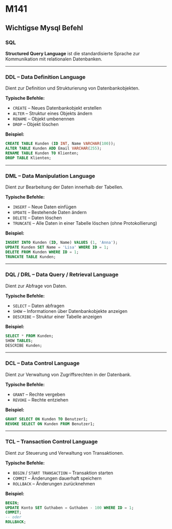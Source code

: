 # M141

## Wichtigse Mysql Befehl

### SQL

**Structured Query Language** ist die standardisierte Sprache zur Kommunikation mit relationalen Datenbanken.

---

### DDL – Data Definition Language

Dient zur Definition und Strukturierung von Datenbankobjekten.

**Typische Befehle:**

* `CREATE` – Neues Datenbankobjekt erstellen
* `ALTER` – Struktur eines Objekts ändern
* `RENAME` – Objekt umbenennen
* `DROP` – Objekt löschen

**Beispiel:**

```sql
CREATE TABLE Kunden (ID INT, Name VARCHAR(100));
ALTER TABLE Kunden ADD Email VARCHAR(255);
RENAME TABLE Kunden TO Klienten;
DROP TABLE Klienten;
```

---

### DML – Data Manipulation Language

Dient zur Bearbeitung der Daten innerhalb der Tabellen.

**Typische Befehle:**

* `INSERT` – Neue Daten einfügen
* `UPDATE` – Bestehende Daten ändern
* `DELETE` – Daten löschen
* `TRUNCATE` – Alle Daten in einer Tabelle löschen (ohne Protokollierung)

**Beispiel:**

```sql
INSERT INTO Kunden (ID, Name) VALUES (1, 'Anna');
UPDATE Kunden SET Name = 'Lisa' WHERE ID = 1;
DELETE FROM Kunden WHERE ID = 1;
TRUNCATE TABLE Kunden;
```

---

### DQL / DRL – Data Query / Retrieval Language

Dient zur Abfrage von Daten.

**Typische Befehle:**

* `SELECT` – Daten abfragen
* `SHOW` – Informationen über Datenbankobjekte anzeigen
* `DESCRIBE` – Struktur einer Tabelle anzeigen

**Beispiel:**

```sql
SELECT * FROM Kunden;
SHOW TABLES;
DESCRIBE Kunden;
```

---

### DCL – Data Control Language

Dient zur Verwaltung von Zugriffsrechten in der Datenbank.

**Typische Befehle:**

* `GRANT` – Rechte vergeben
* `REVOKE` – Rechte entziehen

**Beispiel:**

```sql
GRANT SELECT ON Kunden TO Benutzer1;
REVOKE SELECT ON Kunden FROM Benutzer1;
```

---

### TCL – Transaction Control Language

Dient zur Steuerung und Verwaltung von Transaktionen.

**Typische Befehle:**

* `BEGIN` / `START TRANSACTION` – Transaktion starten
* `COMMIT` – Änderungen dauerhaft speichern
* `ROLLBACK` – Änderungen zurücknehmen

**Beispiel:**

```sql
BEGIN;
UPDATE Konto SET Guthaben = Guthaben - 100 WHERE ID = 1;
COMMIT;
-- oder
ROLLBACK;
```
